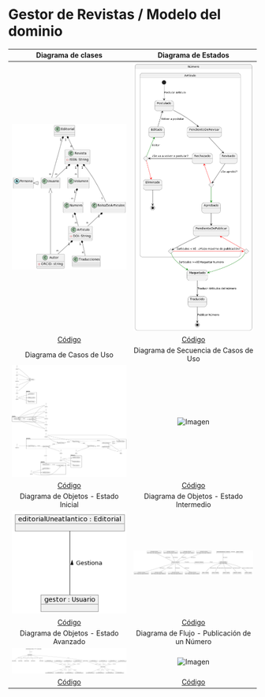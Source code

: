# Gestor de Revistas / Modelo del dominio

|Diagrama de clases|Diagrama de Estados|
|:-:|:-:|
|![Imagen](modeloDelDominio/modeloDelDominio.png)|![Imagen](diagramaDeEstados/diagramaDeEstadosProcesoEditorial.png)
|[Código](modeloDelDominio/modeloDelDominio.puml)|[Código](diagramaDeEstados/diagramaDeEstadosProcesoEditorial.puml)
|Diagrama de Casos de Uso|Diagrama de Secuencia de Casos de Uso|
|![Imagen](casosDeUso/casosDeUso.png)|![Imagen](secuenciaCasosDeUso/secuenciaCasosDeUso.png)
|[Código](casosDeUso/casosDeUso.puml)|[Código](secuenciaCasosDeUso/secuenciaCasosDeUso.puml)
|Diagrama de Objetos - Estado Inicial|Diagrama de Objetos - Estado Intermedio|
|![Imagen](objetosDelDominio/objetosDelDominio_EstadoInicial.png)|![Imagen](objetosDelDominio/objetosDelDominio_EstadoIntermedio.png)
|[Código](objetosDelDominio/objetosDelDominio_EstadoInicial.puml)|[Código](objetosDelDominio/objetosDelDominio_EstadoIntermedio.puml)
|Diagrama de Objetos - Estado Avanzado|Diagrama de Flujo - Publicación de un Número|
|![Imagen](objetosDelDominio/objetosDelDominio_EstadoAvanzado.png)|![Imagen](diagramaDeFlujo/diagramaDeFlujo.png)
|[Código](objetosDelDominio/objetosDelDominio_EstadoAvanzado.puml)|[Código](diagramaDeFlujo/diagramaDeFlujo.puml)
